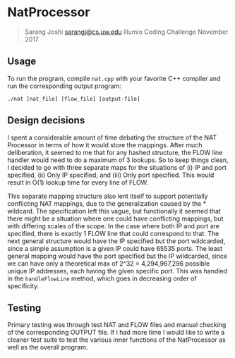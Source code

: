 # NatProcessor

> Sarang Joshi
> sarangj@cs.uw.edu
> Illumio Coding Challenge November 2017

## Usage

To run the program, compile `nat.cpp` with your favorite C++ compiler and run the corresponding output program:

```
./nat [nat_file] [flow_file] [output-file]
```

## Design decisions

I spent a considerable amount of time debating the structure of the NAT Processor in terms of how it would store the mappings. After
much deliberation, it seemed to me that for any hashed structure, the FLOW line handler would need to do a maximum of 3 lookups. So to keep
things clean, I decided to go with three separate maps for the situations of (i) IP and port specified, (ii) Only IP specified, and (iii) Only
port specified. This would result in O(1) lookup time for every line of FLOW.

This separate mapping structure also lent itself to support potentially conflicting NAT mappings, due to the generalization caused by
the * wildcard. The specification left this vague, but functionally it seemed that there might be a situation where one could have conflicting
mappings, but with differing scales of the scope. In the case where both IP and port are specified, there is exactly 1 FLOW line that could
correspond to that. The next general structure would have the IP specified but the port wildcarded, since a simple assumption is a given IP
could have 65535 ports. The least general mapping would have the port specified but the IP wildcarded, since we can have only a theoretical
max of 2^32 = 4,294,967,296 possible unique IP addresses, each having the given specific port. This was handled in the `handleFlowLine`
method, which goes in decreasing order of specificity.

## Testing

Primary testing was through test NAT and FLOW files and manual checking of the corresponding OUTPUT file. If I had more time I would like
to write a cleaner test suite to test the various inner functions of the NatProcessor as well as the overall program.